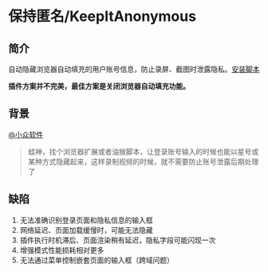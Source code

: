# 保持匿名/KeepItAnonymous

## 简介

自动隐藏浏览器自动填充的用户账号信息，防止录屏、截图时泄露隐私。[安装脚本](https://gitee.com/maoxuner/keepitanonymous/raw/main/keepitanonymous.user.js)

**插件方案并不完美，最佳方案是关闭浏览器自动填充功能。**

## 背景

[@小众软件](https://weibo.com/u/1684197391)
> 蛙神，找个浏览器扩展或者油猴脚本，让登录账号输入的时候也能以星号或某种方式隐藏起来，这样录制视频的时候，就不需要防止账号泄露后期处理了

## 缺陷

1. 无法准确识别登录页面和隐私信息的输入框
2. 网络延迟、页面加载缓慢时，可能无法隐藏
3. 插件执行时机滞后、页面渲染稍有延迟，隐私字段可能闪现一次
4. 增强模式性能损耗相对更多
5. 无法通过菜单控制嵌套页面的输入框（跨域问题）
